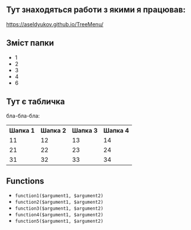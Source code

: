 ## Тут знаходяться работи з якими я працював:
https://aseldyukov.github.io/TreeMenu/


## Зміст папки

  - 1
  - 2
  - 3
  - 4
  - 6



## Тут є табличка

 бла-бла-бла:

<table>
    <tr>
        <th>Шапка 1</th>
        <th>Шапка 2</th>
        <th>Шапка 3</th>
        <th>Шапка 4</th>
    </tr>
    <tr>
        <td>11</td>
        <td>12</td>
        <td>13</td>
        <td>14</td>
    </tr>
    <tr>
        <td>21</td>
        <td>22</td>
        <td>23</td>
        <td>24</td>
    </tr>
    <tr>
        <td>31</td>
        <td>32</td>
        <td>33</td>
        <td>34</td>
    </tr>
</table>

## Functions

  * `function1($argument1, $argument2)`
  * `function2($argument1, $argument2)`
  * `function3($argument1, $argument2)`
  * `function4($argument1, $argument2)`
  * `function5($argument1, $argument2)`
  

